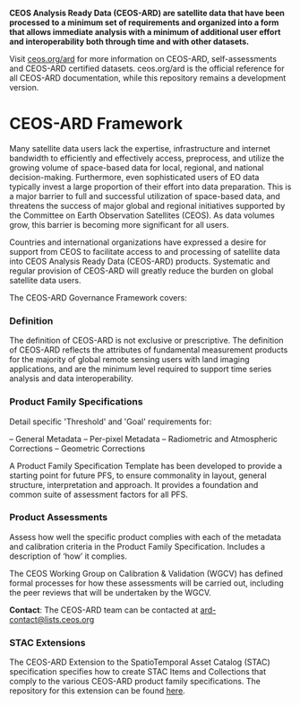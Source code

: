 **CEOS Analysis Ready Data (CEOS-ARD) are satellite data that have been processed to a minimum set of requirements and organized into a form that allows immediate analysis with a minimum of additional user effort and interoperability both through time and with other datasets.**

Visit [ceos.org/ard](ceos.org/ard) for more information on CEOS-ARD, self-assessments and CEOS-ARD certified datasets.
ceos.org/ard is the official reference for all CEOS-ARD documentation, while this repository remains a development version. 

# CEOS-ARD Framework

Many satellite data users lack the expertise, infrastructure and internet bandwidth to efficiently and effectively access, preprocess, and utilize the growing volume of space-based data for local, regional, and national decision-making. Furthermore, even sophisticated users of EO data typically invest a large proportion of their effort into data preparation. This is a major barrier to full and successful utilization of space-based data, and threatens the success of major global and regional initiatives supported by the Committee on Earth Observation Satellites (CEOS). As data volumes grow, this barrier is becoming more significant for all users.

Countries and international organizations have expressed a desire for support from CEOS to facilitate access to and processing of satellite data into CEOS Analysis Ready Data (CEOS-ARD) products. Systematic and regular provision of CEOS-ARD will greatly reduce the burden on global satellite data users.

The CEOS-ARD Governance Framework covers:

### Definition

The definition of CEOS-ARD is not exclusive or prescriptive. The definition of CEOS-ARD reflects the attributes of fundamental measurement products for the majority of global remote sensing users with land imaging applications, and are the minimum level required to support time series analysis and data interoperability.

### Product Family Specifications

Detail specific 'Threshold' and 'Goal' requirements for:

– General Metadata
– Per-pixel Metadata
– Radiometric and Atmospheric Corrections
– Geometric Corrections

A Product Family Specification Template has been developed to provide a starting point for future PFS, to ensure commonality in layout, general structure, interpretation and approach. It provides a foundation and common suite of assessment factors for all PFS.

### Product Assessments

Assess how well the specific product complies with each of the metadata and calibration criteria in the Product Family Specification. Includes a description of ‘how’ it complies.

The CEOS Working Group on Calibration & Validation (WGCV) has defined formal processes for how these assessments will be carried out, including the peer reviews that will be undertaken by the WGCV.

**Contact**: The CEOS-ARD team can be contacted at [ard-contact@lists.ceos.org](mailto:ard-contact@lists.ceos.org)

### STAC Extensions

The CEOS-ARD Extension to the SpatioTemporal Asset Catalog (STAC) specification specifies how to create STAC Items and Collections that comply to the various CEOS-ARD product family specifications. The repository for this extension can be found [here](https://github.com/stac-extensions/ceos-ard).
